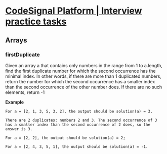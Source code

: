 # [CodeSignal Platform | Interview practice tasks](https://app.codesignal.com/interview-practice)

## Arrays

### firstDuplicate

Given an array a that contains only numbers in the range from 1 to a.length, find the first duplicate number for which the second occurrence has the minimal index. In other words, if there are more than 1 duplicated numbers, return the number for which the second occurrence has a smaller index than the second occurrence of the other number does. If there are no such elements, return -1

**Example**

```
For a = [2, 1, 3, 5, 3, 2], the output should be solution(a) = 3.

There are 2 duplicates: numbers 2 and 3. The second occurrence of 3 has a smaller index than the second occurrence of 2 does, so the answer is 3.

For a = [2, 2], the output should be solution(a) = 2;

For a = [2, 4, 3, 5, 1], the output should be solution(a) = -1.
```
